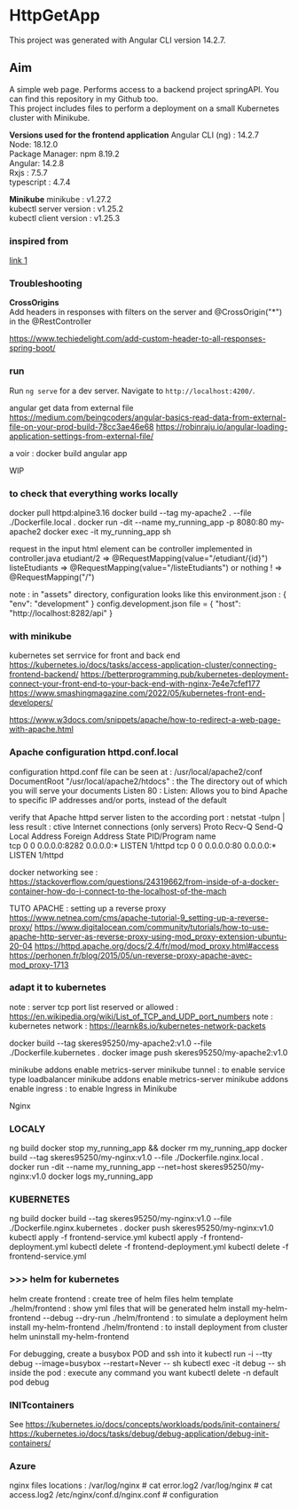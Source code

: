 # HttpGetApp

This project was generated with Angular CLI version 14.2.7.  

## Aim
A simple web page. Performs access to a backend project springAPI. You can find this repository in my Github too.  
This project includes files to perform a deployment on a small Kubernetes cluster with Minikube.  

**Versions used for the frontend application**
Angular CLI (ng) : 14.2.7  
Node: 18.12.0  
Package Manager: npm 8.19.2  
Angular: 14.2.8  
Rxjs : 7.5.7  
typescript : 4.7.4  

**Minikube**
minikube : v1.27.2    
kubectl server version : v1.25.2  
kubectl client version : v1.25.3  

### inspired from
[link 1](https://www.tektutorialshub.com/angular/angular-http-get-example-using-httpclient/#comments)  

### Troubleshooting
**CrossOrigins**  
Add headers in responses with filters on the server and @CrossOrigin("*")  in the @RestController   

https://www.techiedelight.com/add-custom-header-to-all-responses-spring-boot/  


### run
Run `ng serve` for a dev server. Navigate to `http://localhost:4200/`.  




>>>>>>>>>>>>>>>
angular get data from external file
 https://medium.com/beingcoders/angular-basics-read-data-from-external-file-on-your-prod-build-78cc3ae46e68
 https://robinraju.io/angular-loading-application-settings-from-external-file/

a voir  : docker build angular app



WIP 
### to check that everything works locally
docker pull httpd:alpine3.16
docker build --tag my-apache2 . --file ./Dockerfile.local .
docker run -dit --name my_running_app -p 8080:80 my-apache2
docker exec -it my_running_app sh

request in the input html element can be controller implemented in controller.java
etudiant/2 => @RequestMapping(value="/etudiant/{id}")
listeEtudiants => @RequestMapping(value="/listeEtudiants")
or nothing ! => @RequestMapping("/")

note : in "assets" directory, configuration looks like this
environment.json : { "env": "development" }
config.development.json file = { "host": "http://localhost:8282/api" }


### with minikube

kubernetes set serrvice for front and back end
https://kubernetes.io/docs/tasks/access-application-cluster/connecting-frontend-backend/
https://betterprogramming.pub/kubernetes-deployment-connect-your-front-end-to-your-back-end-with-nginx-7e4e7cfef177
https://www.smashingmagazine.com/2022/05/kubernetes-front-end-developers/

https://www.w3docs.com/snippets/apache/how-to-redirect-a-web-page-with-apache.html


### Apache configuration httpd.conf.local
configuration httpd.conf file can be seen at : /usr/local/apache2/conf
DocumentRoot "/usr/local/apache2/htdocs" : the The directory out of which you will serve your documents
Listen 80 :  Listen: Allows you to bind Apache to specific IP addresses and/or ports, instead of the default

verify that Apache httpd server listen to the according port : netstat -tulpn | less
result :
ctive Internet connections (only servers)
Proto Recv-Q Send-Q Local Address           Foreign Address         State       PID/Program name    
tcp        0      0 0.0.0.0:8282            0.0.0.0:*               LISTEN      1/httpd
tcp        0      0 0.0.0.0:80              0.0.0.0:*               LISTEN      1/httpd

docker networking see : https://stackoverflow.com/questions/24319662/from-inside-of-a-docker-container-how-do-i-connect-to-the-localhost-of-the-mach

TUTO APACHE : setting up a reverse proxy
https://www.netnea.com/cms/apache-tutorial-9_setting-up-a-reverse-proxy/
https://www.digitalocean.com/community/tutorials/how-to-use-apache-http-server-as-reverse-proxy-using-mod_proxy-extension-ubuntu-20-04
https://httpd.apache.org/docs/2.4/fr/mod/mod_proxy.html#access
https://perhonen.fr/blog/2015/05/un-reverse-proxy-apache-avec-mod_proxy-1713


### adapt it to kubernetes
note : server tcp port list reserved or allowed : https://en.wikipedia.org/wiki/List_of_TCP_and_UDP_port_numbers
note : kubernetes network : https://learnk8s.io/kubernetes-network-packets


docker build --tag skeres95250/my-apache2:v1.0  --file ./Dockerfile.kubernetes .
docker image push skeres95250/my-apache2:v1.0

minikube addons enable metrics-server
minikube tunnel : to enable service type loadbalancer
minikube addons enable metrics-server
minikube addons enable ingress : to enable Ingress in Minikube


Nginx

### LOCALY
ng build
docker stop my_running_app && docker rm my_running_app
docker build --tag skeres95250/my-nginx:v1.0  --file ./Dockerfile.nginx.local .
docker run -dit --name my_running_app  --net=host skeres95250/my-nginx:v1.0 
docker logs my_running_app 

### KUBERNETES
ng build
docker build --tag skeres95250/my-nginx:v1.0  --file ./Dockerfile.nginx.kubernetes .
docker push skeres95250/my-nginx:v1.0
kubectl apply -f frontend-service.yml
kubectl apply -f frontend-deployment.yml
kubectl delete -f frontend-deployment.yml 
kubectl delete -f frontend-service.yml

### >>> helm for kubernetes
helm create frontend : create tree of helm files
helm template ./helm/frontend : show yml files that will be generated
helm install my-helm-frontend --debug --dry-run ./helm/frontend : to simulate a deployment
helm install my-helm-frontend ./helm/frontend : to install deployment from cluster
helm uninstall my-helm-frontend

For debugging, create a busybox POD and ssh into it
kubectl run -i --tty debug --image=busybox --restart=Never -- sh
kubectl exec -it debug -- sh
inside the pod : execute any command you want
kubectl delete -n default pod debug


### INITcontainers
See 
https://kubernetes.io/docs/concepts/workloads/pods/init-containers/
https://kubernetes.io/docs/tasks/debug/debug-application/debug-init-containers/



### Azure
nginx files locations : 
/var/log/nginx                   # cat error.log2
/var/log/nginx                   # cat access.log2
/etc/nginx/conf.d/nginx.conf     # configuration
